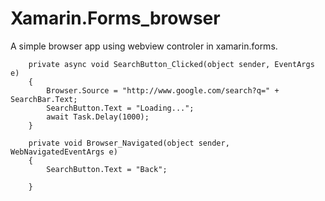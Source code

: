 # Xamarin.Forms_browser
A simple browser app using webview controler in xamarin.forms.


        private async void SearchButton_Clicked(object sender, EventArgs e)
        {
            Browser.Source = "http://www.google.com/search?q=" + SearchBar.Text;
            SearchButton.Text = "Loading...";
            await Task.Delay(1000);
        }

        private void Browser_Navigated(object sender, WebNavigatedEventArgs e)
        {
            SearchButton.Text = "Back";

        }
